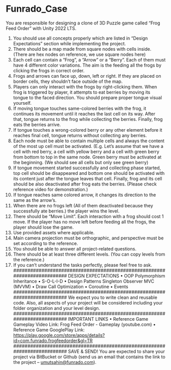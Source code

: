 # Funrado_Case

You are responsible for designing a clone of 3D Puzzle game called “Frog Feed Order” with Unity 2022 LTS. 

1. You should use all concepts properly which are listed in “Design Expectations” section while implementing the 
project.
2. There should be a map made from square nodes with cells inside. (There are hex nodes on reference, we use 
square nodes here)
3. Each cell can contain a “Frog”, a “Arrow” or a “Berry”. Each of them must have 4 different color variations. The 
aim is the feeding all the frogs by clicking the frogs in correct order.
4. Frogs and arrows can face up, down, left or right. If they are placed on border cells, they shouldn’t face outside 
of the map.
5. Players can only interact with the frogs by right-clicking them. When frog is triggered by player, it attempts to 
eat berries by moving its tongue to the faced direction. You should prepare proper tongue visual yourself.
6. If moving tongue touches same-colored berries with the frog, it continues its movement until it reaches the 
last cell on its way. After that, tongue returns to the frog while collecting the berries. Finally, frog eats the 
berries arrive.
7. If tongue touches a wrong-colored berry or any other element before it reaches final cell, tongue returns 
without collecting any berries.
8. Each node must be able to contain multiple cells and always the content of the most up cell must be activated. 
(E.g. Let’s assume that we have a cell with red berry, a cell with yellow berry and a cell with green berry from 
bottom to top in the same node. Green berry must be activated at the beginning. (We should see all cells but 
only see green berry)
9. If tongue movement started successfully and collecting phase started, top cell should be disappeared and 
bottom one should be activated with its content just after the tongue leaves that cell. Finally, frog and its cell 
should be also deactivated after frog eats the berries. (Please check reference video for demonstration.)
10. If tongue reaches same colored arrow, it changes its direction to the same as the arrow’s. 
11. When there are no frogs left (All of them deactivated because they successfully ate berries.) the player wins 
the level.
12. There should be “Move Limit”. Each interaction with a frog should cost 1 move. If the player has no move left 
before feeding all the frogs, the player should lose the game.
13. Use provided assets where applicable.
14. Main camera projection must be orthographic, and perspective must be set according to the reference.
15. You should be able to answer all project-related questions.
16. There should be at least three different levels. (You can copy levels from the reference.)
17. If you can’t understand the tasks perfectly, please feel free to ask.
#########################################################################
DESIGN EXPECTATIONS
• OOP
Polymorphism
Inheritance
• S-O-L-I-D
• Design Patterns
Singleton
Observer 
MVC (MVVM)
• Draw Call Optimization
• Coroutine
• Events
#########################################################################
We expect you to write clean and reusable code. Also, all aspects of your project will be considered including 
your folder organization and your level design.
#########################################################################
IMPORTANT LINKS
• Reference Game Gameplay Video Link:
Frog Feed Order - Gameplay (youtube.com)
• Reference Game GooglePlay Link:
https://play.google.com/store/apps/details?id=com.funrado.frogfeedorder&gl=TR
#########################################################################
SAVE & SEND!
You are expected to share your project via BitBucket or Github (send us an email that contains the link to the 
project – umutsahin@funrado.com).

